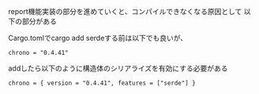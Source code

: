 report機能実装の部分を進めていくと、コンパイルできなくなる原因として
以下の部分がある

Cargo.tomlでcargo add serdeする前は以下でも良いが、
```
chrono = "0.4.41"
```

addしたら以下のように構造体のシリアライズを有効にする必要がある
```
chrono = { version = "0.4.41", features = ["serde"] }
```